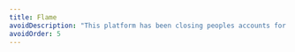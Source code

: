 ```yaml
---
title: Flame
avoidDescription: "This platform has been closing peoples accounts for no reason. I have since withdrawn my cash and left. I recommend you stay away from this one."
avoidOrder: 5
---
```

